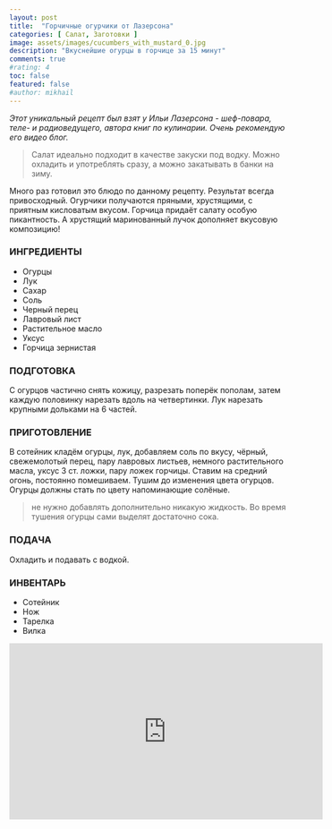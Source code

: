 ```yaml
---
layout: post
title:  "Горчичные огурчики от Лазерсона"
categories: [ Салат, Заготовки ]
image: assets/images/cucumbers_with_mustard_0.jpg
description: "Вкуснейшие огурцы в горчице за 15 минут"
comments: true
#rating: 4
toc: false
featured: false
#author: mikhail
---
```

*Этот уникальный рецепт был взят у Ильи Лазерсона - шеф-повара, теле- и радиоведущего, автора книг по кулинарии. Очень рекомендую его видео блог.*

>Салат идеально подходит в качестве закуски под водку. Можно охладить и употреблять сразу, а можно закатывать в банки на зиму.

Много раз готовил это блюдо по данному рецепту. Результат всегда привосходный. Огурчики получаются пряными, хрустящими, с приятным кисловатым вкусом. Горчица придаёт салату особую пикантность. А хрустящий маринованный лучок дополняет вкусовую композицию!

### ИНГРЕДИЕНТЫ
* Огурцы
* Лук
* Сахар
* Соль
* Черный перец
* Лавровый лист
* Растительное масло
* Уксус
* Горчица зернистая

### ПОДГОТОВКА
С огурцов частично снять кожицу, разрезать поперёк пополам, затем каждую половинку нарезать вдоль на четвертинки. Лук нарезать крупными дольками на 6 частей.

### ПРИГОТОВЛЕНИЕ
В сотейник кладём огурцы, лук, добавляем соль по вкусу, чёрный, свежемолотый перец, пару лавровых листьев, немного растительного масла, уксус 3 ст. ложки, пару ложек горчицы. Ставим на средний огонь, постоянно помешиваем. Тушим до изменения цвета огурцов. Огурцы должны стать по цвету напоминающие солёные.

>не нужно добавлять дополнительно никакую жидкость. Во время тушения огурцы сами выделят достаточно сока.

### ПОДАЧА
Охладить и подавать с водкой.

### ИНВЕНТАРЬ
* Сотейник
* Нож
* Тарелка
* Вилка

<iframe width="560" height="315" src="https://www.youtube.com/embed/aoi1oftSBoY" frameborder="0" allow="accelerometer; autoplay; encrypted-media; gyroscope; picture-in-picture" allowfullscreen></iframe>